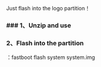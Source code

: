 Just flash into the logo partition！

### ### 1、Unzip and use
### 2、Flash into the partition
：fastboot flash system system.img

